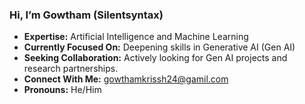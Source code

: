 ### Hi, I’m Gowtham (Silentsyntax)

- **Expertise:** Artificial Intelligence and Machine Learning
- **Currently Focused On:** Deepening skills in Generative AI (Gen AI)
- **Seeking Collaboration:** Actively looking for Gen AI projects and research partnerships.
- **Connect With Me:** gowthamkrissh24@gamil.com
- **Pronouns:** He/Him
<!---
GowthamK2/GowthamK2 is a ✨ special ✨ repository because its `README.md` (this file) appears on your GitHub profile.
You can click the Preview link to take a look at your changes.
--->
